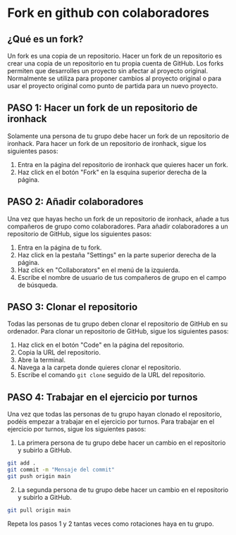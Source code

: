 # Fork en github con colaboradores

## ¿Qué es un fork?

Un fork es una copia de un repositorio. Hacer un fork de un repositorio es crear una copia de un repositorio en tu propia cuenta de GitHub. Los forks permiten que desarrolles un proyecto sin afectar al proyecto original. Normalmente se utiliza para proponer cambios al proyecto original o para usar el proyecto original como punto de partida para un nuevo proyecto.

## PASO 1: Hacer un fork de un repositorio de ironhack
Solamente una persona de tu grupo debe hacer un fork de un repositorio de ironhack. Para hacer un fork de un repositorio de ironhack, sigue los siguientes pasos:

1. Entra en la página del repositorio de ironhack que quieres hacer un fork.
2. Haz click en el botón "Fork" en la esquina superior derecha de la página.

## PASO 2: Añadir colaboradores
Una vez que hayas hecho un fork de un repositorio de ironhack, añade a tus compañeros de grupo como colaboradores. Para añadir colaboradores a un repositorio de GitHub, sigue los siguientes pasos:

1. Entra en la página de tu fork.
2. Haz click en la pestaña "Settings" en la parte superior derecha de la página.
3. Haz click en "Collaborators" en el menú de la izquierda.
4. Escribe el nombre de usuario de tus compañeros de grupo en el campo de búsqueda.

## PASO 3: Clonar el repositorio
Todas las personas de tu grupo deben clonar el repositorio de GitHub en su ordenador. Para clonar un repositorio de GitHub, sigue los siguientes pasos:

1. Haz click en el botón "Code" en la página del repositorio.
2. Copia la URL del repositorio.
3. Abre la terminal.
4. Navega a la carpeta donde quieres clonar el repositorio.
5. Escribe el comando `git clone` seguido de la URL del repositorio.

## PASO 4: Trabajar en el ejercicio por turnos
Una vez que todas las personas de tu grupo hayan clonado el repositorio, podéis empezar a trabajar en el ejercicio por turnos. Para trabajar en el ejercicio por turnos, sigue los siguientes pasos:

1. La primera persona de tu grupo debe hacer un cambio en el repositorio y subirlo a GitHub.

```bash
git add .
git commit -m "Mensaje del commit"
git push origin main
```

2. La segunda persona de tu grupo debe hacer un cambio en el repositorio y subirlo a GitHub.

```bash
git pull origin main
```

Repeta los pasos 1 y 2 tantas veces como rotaciones haya en tu grupo.